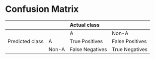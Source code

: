 # Confusion Matrix



|  |  | Actual class |  |
| :--- | :--- | :--- | :--- |
|  |  | A | Non-A |
| Predicted class | A | True Positives | False Positives |
|  | Non-A | False Negatives | True Negatives |



